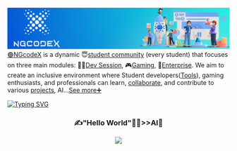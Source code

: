[![NGCODEX BANNER](https://github.com/NGcodeX/.github/blob/main/profile/private/bannerGithub.jpg?raw=true)](https://github.com/NGcodeX)
  [🟢NGcodeX](https://ngcodex.com) is a dynamic 😇[student community](https://github.com/NGcodeX/NGcodeX_Members) (every student) that focuses on three main modules: 👩‍💻[Dev Session](https://ngcodex.com/dev-session/), 🎮[Gaming](https://ngcodex.com/gaming/), 💼[Enterprise](https://ngcodex.com/entreprise/). We aim to create an inclusive environment where Student developers([Tools](https://ngcodex.com/download/)), gaming enthusiasts, and professionals can learn, [collaborate](https://github.com/orgs/NGcodeX/discussions), and contribute to various [projects](https://github.com/orgs/NGcodeX/projects), AI...[See more➕](https://github.com/NGcodeX/NGcodeX-Community/tree/main/docs)


[![Typing SVG](https://readme-typing-svg.herokuapp.com?font=Fira+Code&size=24&color=%2336BCF7&lines=🖐join+us)](https://ngcodex.com)

<div align="center">

###  ✍"Hello World"👨‍💻>>AI🤖
</div>
<div align="center">
<a href="https://opencollective.com/ngcodex" title="NGcodeX-OpenCollective" alt="NGcodeX-OpenCollective">
  <img src="https://opencollective.com/ngcodex/tiers/patron.svg?avatarHeight=86"/>
</a>
</div>

###
